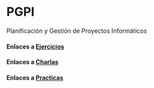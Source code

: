 # PGPI
Planificación y Gestión de Proyectos Informáticos

#### Enlaces a [Ejercicios](https://github.com/STiago/PGPI/tree/master/Ejercicios)

#### Enlaces a [Charlas](https://github.com/STiago/PGPI/tree/master/Charlas)

#### Enlaces a [Practicas](https://github.com/STiago/PGPI/tree/master/Practicas)

